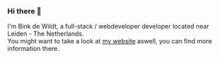 ### Hi there 👋

I'm Bink de Wildt, a full-stack / webdeveloper developer located near Leiden - The Netherlands.  
You might want to take a look at <a href="https://www.binkdewildt.com">my website</a> aswell, you can find more information there.

<!--
**binkdewildt/binkdewildt** is a ✨ _special_ ✨ repository because its `README.md` (this file) appears on your GitHub profile.

Here are some ideas to get you started:

- 🔭 I’m currently working on ...
- 🌱 I’m currently learning ...
- 👯 I’m looking to collaborate on ...
- 🤔 I’m looking for help with ...
- 💬 Ask me about ...
- 📫 How to reach me: ...
- 😄 Pronouns: ...
- ⚡ Fun fact: ...
-->
